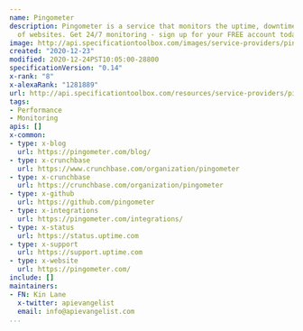 ```yaml
---
name: Pingometer
description: Pingometer is a service that monitors the uptime, downtime, and performance
  of websites. Get 24/7 monitoring - sign up for your FREE account today!
image: http://api.specificationtoolbox.com/images/service-providers/pingometer.jpg
created: "2020-12-23"
modified: 2020-12-24PST10:05:00-28800
specificationVersion: "0.14"
x-rank: "8"
x-alexaRank: "1281889"
url: http://api.specificationtoolbox.com/resources/service-providers/pingometer/
tags:
- Performance
- Monitoring
apis: []
x-common:
- type: x-blog
  url: https://pingometer.com/blog/
- type: x-crunchbase
  url: https://www.crunchbase.com/organization/pingometer
- type: x-crunchbase
  url: https://crunchbase.com/organization/pingometer
- type: x-github
  url: https://github.com/pingometer
- type: x-integrations
  url: https://pingometer.com/integrations/
- type: x-status
  url: https://status.uptime.com
- type: x-support
  url: https://support.uptime.com
- type: x-website
  url: https://pingometer.com/
include: []
maintainers:
- FN: Kin Lane
  x-twitter: apievangelist
  email: info@apievangelist.com
...
```

